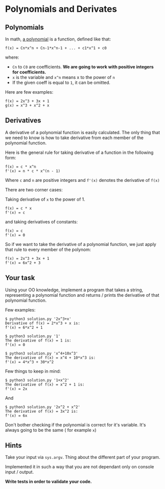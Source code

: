 # Polynomials and Derivates

## Polynomials

In math, [a polynomial](https://en.wikipedia.org/wiki/Polynomial) is a function, defined like that:

```
f(x) = Cn*x^n + Cn-1*x^n-1 + ... + c1*x^1 + c0
```

where:

* `Cn` to `C0` are coefficients. **We are going to work with positive integers for coefficients.**
* `x` is the variable and `x^n` means x to the power of `n`
* If the given coeff is equal to `1`, it can be omitted.

Here are few examples:

```
f(x) = 2x^3 + 3x + 1
g(x) = x^3 + x^2 + x
```

## Derivatives

A derivative of a polynomial function is easily calculated. The only thing that we need to know is how to take derivative from each member of the polynomial function.

Here is the general rule for taking derivative of a function in the following form:

```
f(x) = c * x^n
f'(x) = n * c * x^(n - 1)
```

Where `c` and `n` are positive integers and `f'(x)` denotes the derivative of `f(x)`

There are two corner cases:

Taking derivative of `x` to the power of 1.

```
f(x) = c * x
f'(x) = c
```

and taking derivatives of constants:

```
f(x) = c
f'(x) = 0
```


So if we want to take the derivative of a polynomial function, we just apply that rule to every member of the polynom:

```
f(x) = 2x^3 + 3x + 1
f'(x) = 6x^2 + 3
```

## Your task

Using your OO knowledge, implement a program that takes a string, representing a polynomial function and returns / prints the derivative of that polynomial function.

Few examples:

```
$ python3 solution.py '2x^3+x'
Derivative of f(x) = 2*x^3 + x is:
f'(x) = 6*x^2 + 1
```

```
$ python3 solution.py '1'
The derivative of f(x) = 1 is:
f'(x) = 0
```

```
$ python3 solution.py 'x^4+10x^3'
The derivative of f(x) = x^4 + 10*x^3 is:
f'(x) = 4*x^3 + 30*x^2
```

Few things to keep in mind:

```
$ python3 solution.py '1+x^2'
The derivative of f(x) = x^2 + 1 is:
f'(x) = 2x
```

And

```
$ python3 solution.py '2x^2 + x^2'
The derivative of f(x) = 3x^2 is:
f'(x) = 6x
```

Don't bother checking if the polynomial is correct for it's variable. It's always going to be the same ( for example `x`)

## Hints

Take your input via `sys.argv`. Thing about the different part of your program.

Implemented it in such a way that you are not dependant only on console input / output.

**Write tests in order to validate your code.**

